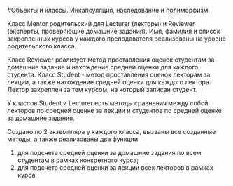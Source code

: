 #Объекты и классы. Инкапсуляция, наследование и полиморфизм

Класс Mentor родительский для Lecturer (лекторы) и Reviewer (эксперты, проверяющие домашние задания).
Имя, фамилия и список закрепленных курсов у каждого преподавателя реализованы на уровне родительского класса.

Класс Reviewer реализует метод проставления оценок студентам за домашние задание и нахождение средней оценки для каждого студента.
Класс Student - метод проставления оценок лекторам за лекции, а также нахождение средней оценки для каждого лектора.
Лектор закреплен за тем курсом, на который записан студент.

У классов Student и Lecturer есть методы сравнения между собой лекторов по средней оценке за лекции и студентов по средней оценке за домашние задания.

Создано по 2 экземпляра у каждого класса, вызваны все созданные методы, а также реализованы две функции:

1. для подсчета средней оценки за домашние задания по всем студентам в рамках конкретного курса;
2. для подсчета средней оценки за лекции всех лекторов в рамках курса.
